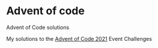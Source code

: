 # Advent of code

Advent of Code solutions

My solutions to the [Advent of Code 2021](https://adventofcode.com/2021) Event Challenges

